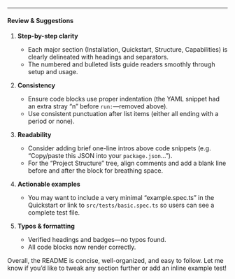 
---

#### Review & Suggestions

1. **Step-by-step clarity**  
   - Each major section (Installation, Quickstart, Structure, Capabilities) is clearly delineated with headings and separators.  
   - The numbered and bulleted lists guide readers smoothly through setup and usage.

2. **Consistency**  
   - Ensure code blocks use proper indentation (the YAML snippet had an extra stray “n” before `run:`—removed above).  
   - Use consistent punctuation after list items (either all ending with a period or none).

3. **Readability**  
   - Consider adding brief one-line intros above code snippets (e.g. “Copy/paste this JSON into your `package.json`…”).  
   - For the “Project Structure” tree, align comments and add a blank line before and after the block for breathing space.

4. **Actionable examples**  
   - You may want to include a very minimal “example.spec.ts” in the Quickstart or link to `src/tests/basic.spec.ts` so users can see a complete test file.

5. **Typos & formatting**  
   - Verified headings and badges—no typos found.  
   - All code blocks now render correctly.

Overall, the README is concise, well-organized, and easy to follow. Let me know if you’d like to tweak any section further or add an inline example test!
